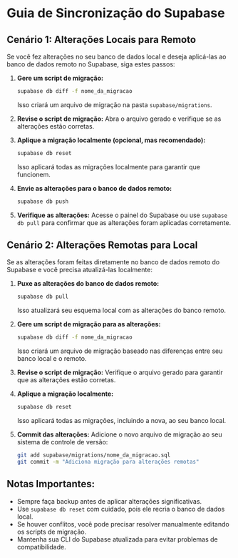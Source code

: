# Guia de Sincronização do Supabase

## Cenário 1: Alterações Locais para Remoto

Se você fez alterações no seu banco de dados local e deseja aplicá-las ao banco de dados remoto no Supabase, siga estes passos:

1. **Gere um script de migração:**

   ```bash
   supabase db diff -f nome_da_migracao
   ```

   Isso criará um arquivo de migração na pasta `supabase/migrations`.

2. **Revise o script de migração:**
   Abra o arquivo gerado e verifique se as alterações estão corretas.

3. **Aplique a migração localmente (opcional, mas recomendado):**

   ```bash
   supabase db reset
   ```

   Isso aplicará todas as migrações localmente para garantir que funcionem.

4. **Envie as alterações para o banco de dados remoto:**

   ```bash
   supabase db push
   ```

5. **Verifique as alterações:**
   Acesse o painel do Supabase ou use `supabase db pull` para confirmar que as alterações foram aplicadas corretamente.

## Cenário 2: Alterações Remotas para Local

Se as alterações foram feitas diretamente no banco de dados remoto do Supabase e você precisa atualizá-las localmente:

1. **Puxe as alterações do banco de dados remoto:**

   ```bash
   supabase db pull
   ```

   Isso atualizará seu esquema local com as alterações do banco remoto.

2. **Gere um script de migração para as alterações:**

   ```bash
   supabase db diff -f nome_da_migracao
   ```

   Isso criará um arquivo de migração baseado nas diferenças entre seu banco local e o remoto.

3. **Revise o script de migração:**
   Verifique o arquivo gerado para garantir que as alterações estão corretas.

4. **Aplique a migração localmente:**

   ```bash
   supabase db reset
   ```

   Isso aplicará todas as migrações, incluindo a nova, ao seu banco local.

5. **Commit das alterações:**
   Adicione o novo arquivo de migração ao seu sistema de controle de versão:
   ```bash
   git add supabase/migrations/nome_da_migracao.sql
   git commit -m "Adiciona migração para alterações remotas"
   ```

## Notas Importantes:

- Sempre faça backup antes de aplicar alterações significativas.
- Use `supabase db reset` com cuidado, pois ele recria o banco de dados local.
- Se houver conflitos, você pode precisar resolver manualmente editando os scripts de migração.
- Mantenha sua CLI do Supabase atualizada para evitar problemas de compatibilidade.
